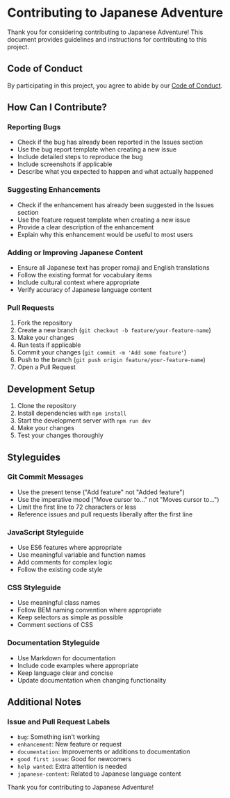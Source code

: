 # Contributing to Japanese Adventure

Thank you for considering contributing to Japanese Adventure! This document provides guidelines and instructions for contributing to this project.

## Code of Conduct

By participating in this project, you agree to abide by our [Code of Conduct](CODE_OF_CONDUCT.md).

## How Can I Contribute?

### Reporting Bugs

- Check if the bug has already been reported in the Issues section
- Use the bug report template when creating a new issue
- Include detailed steps to reproduce the bug
- Include screenshots if applicable
- Describe what you expected to happen and what actually happened

### Suggesting Enhancements

- Check if the enhancement has already been suggested in the Issues section
- Use the feature request template when creating a new issue
- Provide a clear description of the enhancement
- Explain why this enhancement would be useful to most users

### Adding or Improving Japanese Content

- Ensure all Japanese text has proper romaji and English translations
- Follow the existing format for vocabulary items
- Include cultural context where appropriate
- Verify accuracy of Japanese language content

### Pull Requests

1. Fork the repository
2. Create a new branch (`git checkout -b feature/your-feature-name`)
3. Make your changes
4. Run tests if applicable
5. Commit your changes (`git commit -m 'Add some feature'`)
6. Push to the branch (`git push origin feature/your-feature-name`)
7. Open a Pull Request

## Development Setup

1. Clone the repository
2. Install dependencies with `npm install`
3. Start the development server with `npm run dev`
4. Make your changes
5. Test your changes thoroughly

## Styleguides

### Git Commit Messages

- Use the present tense ("Add feature" not "Added feature")
- Use the imperative mood ("Move cursor to..." not "Moves cursor to...")
- Limit the first line to 72 characters or less
- Reference issues and pull requests liberally after the first line

### JavaScript Styleguide

- Use ES6 features where appropriate
- Use meaningful variable and function names
- Add comments for complex logic
- Follow the existing code style

### CSS Styleguide

- Use meaningful class names
- Follow BEM naming convention where appropriate
- Keep selectors as simple as possible
- Comment sections of CSS

### Documentation Styleguide

- Use Markdown for documentation
- Include code examples where appropriate
- Keep language clear and concise
- Update documentation when changing functionality

## Additional Notes

### Issue and Pull Request Labels

- `bug`: Something isn't working
- `enhancement`: New feature or request
- `documentation`: Improvements or additions to documentation
- `good first issue`: Good for newcomers
- `help wanted`: Extra attention is needed
- `japanese-content`: Related to Japanese language content

Thank you for contributing to Japanese Adventure!
